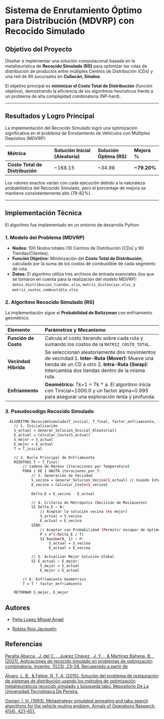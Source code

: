 # Sistema de Enrutamiento Óptimo para Distribución (MDVRP) con Recocido Simulado

## Objetivo del Proyecto

Diseñar e implementar una solución computacional basada en la metaheurística de **Recocido Simulado (RS)** para optimizar las rutas de distribución de productos entre múltiples Centros de Distribución (CDs) y una red de 90 sucursales en **Culiacán, Sinaloa**.

El objetivo principal es **minimizar el Costo Total de Distribución** (función objetivo), demostrando la eficiencia de los algoritmos heurísticos frente a un problema de alta complejidad combinatoria (NP-hard).

---

##  Resultados y Logro Principal

La implementación del Recocido Simulado logró una optimización significativa en el problema de Enrutamiento de Vehículos con Múltiples Depósitos (MDVRP):

| Métrica | Solución Inicial (Aleatoria) | Solución Óptima (RS) | Mejora % |
| :--- | :--- | :--- | :--- |
| **Costo Total de Distribución** | ~168.15 | ~34.98 | **~79.20%** |

Los valores exactos varían con cada ejecución debido a la naturaleza probabilística del Recocido Simulado, pero el porcentaje de mejora se mantiene consistentemente alto (79-82%).

---

##  Implementación Técnica

El algoritmo fue implementado en un entorno de desarrollo Python

### 1. Modelo del Problema (MDVRP)

* **Nodos:** 100 Nodos totales (10 Centros de Distribución [CDs] y 90 Tiendas/Clientes).
* **Función Objetivo:** Minimización del **Costo Total de Distribución**, calculado por la suma de los costos de combustible de cada segmento de ruta.
* **Datos:** El algoritmo utiliza tres archivos de entrada esenciales (los que se tomaron en cuenta para la realización del modelo MDVRP): `datos_distribucion_tiendas.xlsx`, `matriz_distancias.xlsx`, y `matriz_costos_combustible.xlsx`.

### 2. Algoritmo Recocido Simulado (RS)

La implementación sigue el **Probabilidad de Boltzzman** con enfriamiento geométrico:

| Elemento | Parámetros y Mecanismo |
| :--- | :--- |
| **Función de Costo** | Calcula el costo iterando sobre cada ruta y sumando los costos de la `MATRIZ_COSTO_TOTAL`.
| **Vecindad Híbrida** | Se seleccionan aleatoriamente dos movimientos de vecindad:1. **Inter-Ruta (Mover):** Mueve una tienda de un CD a otro 2. **Intra-Ruta (Swap):** Intercambia dos tiendas dentro de la misma ruta.
| **Enfriamiento** | **Geométrico:** Tk+1 = Tk * a. El algoritmo inicia con Tinicial=1000.0 y un factor alpha=0.995 para asegurar una exploración lenta y profunda.


### 3. Pseudocodigo Recocido Simulado



```bash
  ALGORITMO RecocidoSimulado(T_inicial, T_final, factor_enfriamiento, iteraciones_por_T):
    // 1. Inicialización
    S_actual = Generar_Solucion_Inicial_Aleatoria()
    E_actual = Calcular_Costo(S_actual)
    S_mejor = S_actual
    E_mejor = E_actual
    T = T_inicial

    // 2. Bucle Principal de Enfriamiento
    MIENTRAS T > T_final:
        // Cadena de Markov (Iteraciones por Temperatura)
        PARA i DE 1 HASTA iteraciones_por_T:
            // 3. Generación de Vecindad
            S_vecina = Generar_Solucion_Vecina(S_actual) // Usando Inter-Ruta o Intra-Ruta
            E_vecina = Calcular_Costo(S_vecina)
            
            Delta_E = E_vecina - E_actual

            // 4. Criterio de Metrópolis (Decisión de Movimiento)
            SI Delta_E < 0:
                // Aceptar la solución vecina (es mejor)
                S_actual = S_vecina
                E_actual = E_vecina
            SINO:
                // Aceptar con Probabilidad (Permitir escapar de óptimos locales)
                P = e^(-Delta_E / T)
                SI Random(0, 1) < P:
                    S_actual = S_vecina
                    E_actual = E_vecina

            // 5. Actualizar Mejor Solución Global
            SI E_actual < E_mejor:
                S_mejor = S_actual
                E_mejor = E_actual

        // 6. Enfriamiento Geométrico
        T = T * factor_enfriamiento

    RETORNAR S_mejor, E_mejor
```


## Autores

- [Peña Lopez Miguel Angel ](https://github.com/KingSplatt)

- [Robles Rios Jacquelin](https://github.com/jacq1813)



## Referencias

[Peralta Abarca , J. del C. ., Juárez Chávez , J. Y. ., & Martínez Bahena, B. . (2021). Aplicaciones de recocido simulado en problemas de optimización combinatoria. Inventio, 11(23), 23–28. Recuperado a partir de ](https://inventio.uaem.mx/index.php/inventio/article/view/281)

[Álvaro, L. B., & Felipe, R. T. A. (2015). Solución del problema de restauración de sistemas de distribución usando los métodos de optimización metaheurísticos recocido simulado y búsqueda tabú. Repositorio De La Universidad Tecnológica De Pereira. ](https://repositorio.utp.edu.co/entities/publication/1624db50-639e-4d48-83da-60cb8999ddc6)


[Osman, I. H. (1993). Metastrategy simulated annealing and tabu search algorithms for the vehicle routing problem. Annals of Operations Research, 41(4), 421–451. ](https://doi.org/10.1007/bf02023004)
